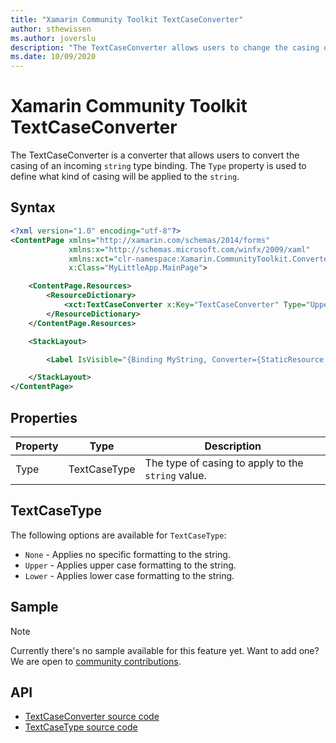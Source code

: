 ```yaml
---
title: "Xamarin Community Toolkit TextCaseConverter"
author: sthewissen
ms.author: joverslu
description: "The TextCaseConverter allows users to change the casing of a string value."
ms.date: 10/09/2020
---
```


# Xamarin Community Toolkit TextCaseConverter

The TextCaseConverter is a converter that allows users to convert the casing of an incoming `string` type binding. The `Type` property is used to define what kind of casing will be applied to the `string`.

## Syntax

```xml
<?xml version="1.0" encoding="utf-8"?>
<ContentPage xmlns="http://xamarin.com/schemas/2014/forms"
             xmlns:x="http://schemas.microsoft.com/winfx/2009/xaml"
             xmlns:xct="clr-namespace:Xamarin.CommunityToolkit.Converters;assembly=Xamarin.CommunityToolkit"
             x:Class="MyLittleApp.MainPage">

    <ContentPage.Resources>
        <ResourceDictionary>
            <xct:TextCaseConverter x:Key="TextCaseConverter" Type="Upper" />
        </ResourceDictionary>
    </ContentPage.Resources>

    <StackLayout>

        <Label IsVisible="{Binding MyString, Converter={StaticResource TextCaseConverter}}" />

    </StackLayout>
</ContentPage>
```

## Properties

|Property  |Type  |Description  |
|---------|---------|---------|
| Type | TextCaseType | The type of casing to apply to the `string` value. |

## TextCaseType

The following options are available for `TextCaseType`:

- `None` - Applies no specific formatting to the string.
- `Upper` - Applies upper case formatting to the string.
- `Lower` - Applies lower case formatting to the string.

## Sample

> [!NOTE]
> Currently there's no sample available for this feature yet. Want to add one? We are open to [community contributions](https://github.com/xamarin/XamarinCommunityToolkit).

<!-- [TextCaseConverter sample page Source](https://github.com/xamarin/XamarinCommunityToolkit)

You can see this in action in the [Xamarin Community Toolkit Sample App](https://github.com/xamarin/XamarinCommunityToolkit). -->

## API

- [TextCaseConverter source code](https://github.com/xamarin/XamarinCommunityToolkit/blob/main/XamarinCommunityToolkit/Converters/TextCaseConverter.shared.cs)
- [TextCaseType source code](https://github.com/xamarin/XamarinCommunityToolkit/blob/main/XamarinCommunityToolkit/Converters/TextCaseType.shared.cs)

